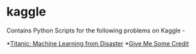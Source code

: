  kaggle
 ======

Contains Python Scripts for the following problems on Kaggle -

*[Titanic: Machine Learning from Disaster](https://www.kaggle.com/c/titanic)
*[Give Me Some Credit](https://www.kaggle.com/c/GiveMeSomeCredit) 
